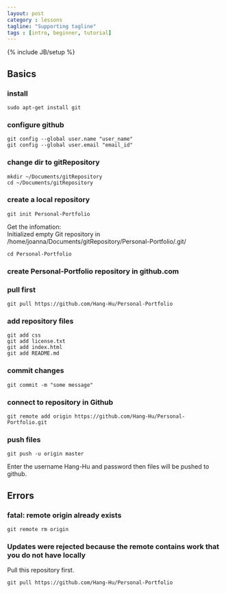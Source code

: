 ```yaml
---
layout: post
category : lessons
tagline: "Supporting tagline"
tags : [intro, beginner, tutorial]
---
```

{% include JB/setup %}

## Basics

### install

```
sudo apt-get install git
```
### configure github

```
git config --global user.name "user_name"
git config --global user.email "email_id"
```

### change dir to gitRepository

```
mkdir ~/Documents/gitRepository
cd ~/Documents/gitRepository
```

### create a local repository

```
git init Personal-Portfolio
```
Get the infomation:  
Initialized empty Git repository in /home/joanna/Documents/gitRepository/Personal-Portfolio/.git/
```
cd Personal-Portfolio
```

### create Personal-Portfolio repository in github.com

### pull first

```
git pull https://github.com/Hang-Hu/Personal-Portfolio
```

### add repository files

```
git add css
git add license.txt
git add index.html
git add README.md
```

### commit changes

```
git commit -m "some message"
```
### connect to repository in Github

```
git remote add origin https://github.com/Hang-Hu/Personal-Portfolio.git
```

### push files

```
git push -u origin master
```
Enter the username Hang-Hu and password then files will be pushed to github.

## Errors

### fatal: remote origin already exists

```
git remote rm origin
```

### Updates were rejected because the remote contains work that you do not have locally

Pull this repository first.
```
git pull https://github.com/Hang-Hu/Personal-Portfolio
```